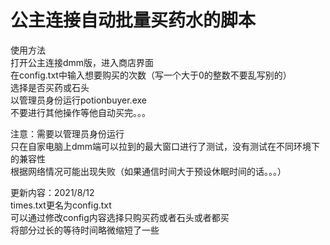 <h1>公主连接自动批量买药水的脚本</h1>  

使用方法  
打开公主连接dmm版，进入商店界面  
在config.txt中输入想要购买的次数（写一个大于0的整数不要乱写别的）  
选择是否买药或石头  
以管理员身份运行potionbuyer.exe  
不要进行其他操作等他自动买完。。。  

注意：需要以管理员身份运行  
          只在自家电脑上dmm端可以拉到的最大窗口进行了测试，没有测试在不同环境下的兼容性  
          根据网络情况可能出现失败（如果通信时间大于预设休眠时间的话。。。）  

更新内容：2021/8/12  
	times.txt更名为config.txt  
	可以通过修改config内容选择只购买药或者石头或者都买  
	将部分过长的等待时间略微缩短了一些  
